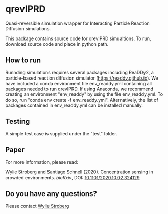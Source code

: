 # qrevIPRD
Quasi-reversible simulation wrapper for Interacting Particle Reaction Diffusion simulations.

This package contains source code for qrevIPRD simualtions. To run, download source code and place in python path.

## How to run
Runnding simulations requires several packages including ReaDDy2, a particle-based reaction diffusion simulator (https://readdy.github.io). We have included a conda environment file env_readdy.yml containing all packages needed to run qrevIPRD. If using Anaconda, we recommend creating an environment "env_readdy" by using the file env_readdy.yml. To do so, run "conda env create -f env_readdy.yml". Alternatively, the list of packages contained in env_readdy.yml can be installed manually.

## Testing
A simple test case is supplied under the "test" folder.

## Paper
For more information, please read:

Wylie Stroberg and Santiago Schnell (2020). Concentration sensing in crowded environments. *bioRxiv*, DOI: [10.1101/2020.10.02.324129](https://doi.org/10.1101/2020.10.02.324129)

## Do you have any questions?
Please contact [Wylie Stroberg](mailto:stroberg@ualberta.ca)
